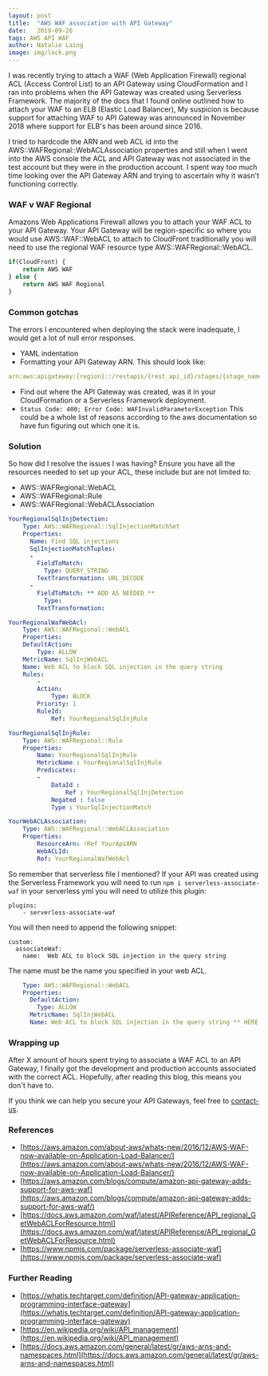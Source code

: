 ```yaml
---
layout: post
title:  "AWS WAF association with API Gateway"
date:   2019-09-26
tags: AWS API WAF
author: Natalie Laing
image: img/lock.png
---
```


I was recently trying to attach a WAF (Web Application Firewall) regional ACL (Access Control List) to an API Gateway using CloudFormation and I ran into problems when the API Gateway was created using Serverless Framework.
The majority of the docs that I found online outlined how to attach your WAF to an ELB (Elastic Load Balancer), My suspicion is because support for attaching WAF to API Gateway was announced in November 2018 where support for ELB's has been around since 2016.

I tried to hardcode the ARN and web ACL id into the AWS::WAFRegional::WebACLAssociation properties and still when I went into the AWS console the ACL and API Gateway was not associated in the test account but they were in the production account. I spent way too much time looking over the API Gateway ARN and trying to ascertain why it wasn't functioning correctly.

### WAF v WAF Regional

Amazons Web Applications Firewall allows you to attach your WAF ACL to your API Gateway. Your API Gateway will be region-specific so where you would use AWS::WAF::WebACL to attach to CloudFront traditionally you will need to use the regional WAF resource type AWS::WAFRegional::WebACL.
```js
if(CloudFront) { 
    return AWS WAF 
} else { 
    return AWS WAF Regional
}
```

### Common gotchas
The errors I encountered when deploying the stack were inadequate, I would get a lot of null error responses.
* YAML indentation 
* Formatting your API Gateway ARN. This should look like: 
```yml 
arn:aws:apigateway:{region}::/restapis/{rest_api_id}/stages/{stage_name}
```
* Find out where the API Gateway was created, was it in your CloudFormation or a Serverless Framework deployment.
*  ```Status Code: 400; Error Code: WAFInvalidParameterException```  This could be a whole list of reasons according to the aws documentation so have fun figuring out which one it is.

### Solution
So how did I resolve the issues I was having? 
Ensure you have all the resources needed to set up your ACL, these include but are not limited to:
* AWS::WAFRegional::WebACL
* AWS::WAFRegional::Rule
* AWS::WAFRegional::WebACLAssociation

```yml
YourRegionalSqlInjDetection: 
    Type: AWS::WAFRegional::SqlInjectionMatchSet
    Properties: 
      Name: Find SQL injections
      SqlInjectionMatchTuples:
      - 
        FieldToMatch:
          Type: QUERY_STRING
        TextTransformation: URL_DECODE
      - 
        FieldToMatch: ** ADD AS NEEDED **
          Type: 
        TextTransformation: 

YourRegionalWafWebAcl: 
    Type: AWS::WAFRegional::WebACL
    Properties: 
    DefaultAction: 
        Type: ALLOW
    MetricName: SqlInjWebACL
    Name: Web ACL to block SQL injection in the query string
    Rules: 
        - 
        Action: 
            Type: BLOCK
        Priority: 1
        RuleId: 
            Ref: YourRegionalSqlInjRule

YourRegionalSqlInjRule: 
    Type: AWS::WAFRegional::Rule
    Properties: 
        Name: YourRegionalSqlInjRule
        MetricName : YourRegionalSqlInjRule
        Predicates: 
        -
            DataId :  
                Ref : YourRegionalSqlInjDetection
            Negated : false
            Type : YourSqlInjectionMatch

YourWebACLAssociation:
    Type: AWS::WAFRegional::WebACLAssociation
    Properties:
        ResourceArn: !Ref YourApiARN
        WebACLId: 
        Ref: YourRegionalWafWebAcl
```

So remember that serverless file I mentioned? 
If your API was created using the Serverless Framework you will need to run ```npm i serverless-associate-waf```
in your serverless yml you will need to utilize this plugin:
```
plugins:
    - serverless-associate-waf
```
You will then need to append the following snippet:
```
custom:
  associateWaf:
    name:  Web ACL to block SQL injection in the query string
```

The name must be the name you specified in your web ACL.
```yml
    Type: AWS::WAFRegional::WebACL
    Properties: 
      DefaultAction: 
        Type: ALLOW
      MetricName: SqlInjWebACL
      Name: Web ACL to block SQL injection in the query string ** HERE **
```

### Wrapping up

After X amount of hours spent trying to associate a WAF ACL to an API Gateway, I finally got the development and production accounts associated with the correct ACL.
Hopefully, after reading this blog, this means you don't have to.


If you think we can help you secure your API Gateways, feel free to [contact-us](https://www.mechanicalrock.io/lets-get-started).

### References

* [https://aws.amazon.com/about-aws/whats-new/2016/12/AWS-WAF-now-available-on-Application-Load-Balancer/](https://aws.amazon.com/about-aws/whats-new/2016/12/AWS-WAF-now-available-on-Application-Load-Balancer/)
* [https://aws.amazon.com/blogs/compute/amazon-api-gateway-adds-support-for-aws-waf](https://aws.amazon.com/blogs/compute/amazon-api-gateway-adds-support-for-aws-waf/)
* [https://docs.aws.amazon.com/waf/latest/APIReference/API_regional_GetWebACLForResource.html](https://docs.aws.amazon.com/waf/latest/APIReference/API_regional_GetWebACLForResource.html)
* [https://www.npmjs.com/package/serverless-associate-waf](https://www.npmjs.com/package/serverless-associate-waf)

### Further Reading
* [https://whatis.techtarget.com/definition/API-gateway-application-programming-interface-gateway](https://whatis.techtarget.com/definition/API-gateway-application-programming-interface-gateway)
* [https://en.wikipedia.org/wiki/API_management](https://en.wikipedia.org/wiki/API_management)
* [https://docs.aws.amazon.com/general/latest/gr/aws-arns-and-namespaces.html](https://docs.aws.amazon.com/general/latest/gr/aws-arns-and-namespaces.html)
